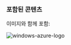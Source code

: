 ### <a name="this-is-content-within-the-include"></a>포함된 콘텐츠
이미지와 함께 포함:

![windows-azure-logo](./media/example-include-images/windows-azure.png)

